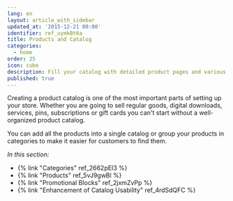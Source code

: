 ```yaml
---
lang: en
layout: article_with_sidebar
updated_at: '2015-12-21 00:00'
identifier: ref_uymkBt6a
title: Products and Catalog
categories:
  - home
order: 25
icon: cube
description: Fill your catalog with detailed product pages and various promotional blocks
published: true
---
```

Creating a product catalog is one of the most important parts of setting up your store. Whether you are going to sell regular goods, digital downloads, services, pins, subscriptions or gift cards you can't start without a well-organized product catalog. 

You can add all the products into a single catalog or group your products in categories to make it easier for customers to find them.

_In this section:_

*   {% link "Categories" ref_2662pEI3 %}
*   {% link "Products" ref_5vJ9gwBl %}
*   {% link "Promotional Blocks" ref_2jxmZvPp %}
*   {% link "Enhancement of Catalog Usability" ref_4rdSdQFC %}

